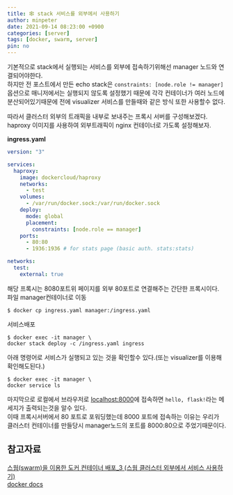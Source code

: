 ```yaml
---
title: 🕸️ stack 서비스를 외부에서 사용하기
author: minpeter
date: 2021-09-14 08:23:00 +0900
categories: [server]
tags: [docker, swarm, server]
pin: no
---
```

기본적으로 stack에서 실행되는 서비스를 외부에 접속하기위해선 manager 노드와 연결되어야한다.  
하지만 전 포스트에서 만든 echo stack은 `constraints: [node.role != manager]`옵션으로 매니저에서는 실행되지 않도록 설정했기 때문에 각각 컨테이너가 여러 노드에 분산되어있기때문에 전에 visualizer 서비스를 만들때와 같은 방식 또한 사용할수 없다.  

따라서 클러스터 외부의 트래픽을 내부로 보내주는 프록시 서버를 구성해보겠다.  
haproxy 이미지를 사용하여 외부트래픽이 nginx 컨테이너로 가도록 설정해보자.  

**ingress.yaml**
```yaml
version: "3"

services:
  haproxy:
    image: dockercloud/haproxy
    networks:
      - test
    volumes:
      - /var/run/docker.sock:/var/run/docker.sock
    deploy:
      mode: global
      placement:
        constraints: [node.role == manager]
    ports:
      - 80:80
      - 1936:1936 # for stats page (basic auth. stats:stats)

networks:
  test:
    external: true
```
해당 프록시는 8080포트위 페이지를 외부 80포트로 연결해주는 간단한 프록시이다.  
파일 manager컨테이너로 이동
```
$ docker cp ingress.yaml manager:/ingress.yaml
```
서비스배포
```
$ docker exec -it manager \
docker stack deploy -c /ingress.yaml ingress
```
아래 명령어로 서비스가 실행되고 있는 것을 확인할수 있다.(또는 visualizer를 이용해 확인해도된다.)
```
$ docker exec -it manager \
docker service ls
```

마지막으로 로컬에서 브라우저로 [localhost:8000](http://localhost:8000)에 접속하면 `hello, flask!`라는 메세지가 출력되는것을 알수 있다.  
이때 프록시서버에서 80 포트로 포워딩했는데 8000 포트에 접속하는 이유는 우리가 클러스터 컨테이너를 만들당시 manager노드의 포트를 8000:80으로 주었기때문이다.  


## 참고자료
[스웜(swarm)을 이용한 도커 컨테이너 배포_3 (스웜 클러스터 외부에서 서비스 사용하기)](https://cornswrold.tistory.com/516?category=930033)  
[docker docs](https://docs.docker.com/engine/swarm/ingress/)